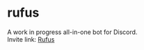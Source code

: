 # rufus
A work in progress all-in-one bot for Discord.  
Invite link: [Rufus](https://discordapp.com/oauth2/authorize?client_id=387390496038977536&scope=bot&permissions=2146958591)
